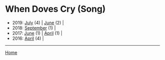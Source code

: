 # When Doves Cry (Song)

  * 2019: 
      [July](./when-doves-cry-song-2019-07.md) (4) | 
      [June](./when-doves-cry-song-2019-06.md) (2) | 
  * 2018: 
      [September](./when-doves-cry-song-2018-09.md) (1) | 
  * 2017: 
      [June](./when-doves-cry-song-2017-06.md) (1) | 
      [April](./when-doves-cry-song-2017-04.md) (1) | 
  * 2016: 
      [April](./when-doves-cry-song-2016-04.md) (4) | 

----

[Home](../)
